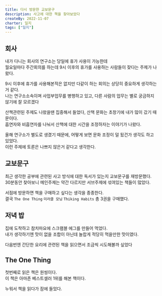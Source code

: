 ```yaml
---
title: 다시 방문한 교보문구
description: 사고에 대한 책을 찾아보았다
createBy: 2022-11-07
charter: 일지
tags: ["일지"]
---
```


## 회사

내가 다니는 회사의 연구소는 당일에 휴가 사용이 가능한데  
월요일마다 주간회의를 하는데 9시 이후의 휴가를 사용하는 사람들이 잦다는 주제가 나왔다.

9시 이후에 휴가를 사용해본적은 없지만 다같이 하는 회의는 상당히 중요하게 생각하는거 같다.  
나는 연구소소속이며 사업부업무를 병행하고 있고, 다른 사람의 업무는 별로 궁금하지 않기에 잘 모르겠다

산책관련된 주제도 나왔을땐 집중해서 들었다, 산책 문화는 초창기에 내가 많이 갔기 때문이다.  
흡연자와 비흡연자를 나눠서 산책에 대한 시간을 조정하자는 이야기가 나왔다.

올해 연구소가 별도로 생겼기 때문에, 어떻게 보면 문화 조정이 덜 됬건가 생각도 하고 있었다.  
이런 주제에 토론은 나쁘지 않은거 같다고 생각한다.

## 교보문구

최근 생각한 공부에 관련된 사고 방식에 대한 독서가 있는지 교보문구를 재방문했다.  
30분동안 찾아보니 메인주제는 약간 다르지만 서브주제에 섞여있는 책들이 많았다.

서점에 방문하면 책을 구매하고 싶다는 생각을 종종한다.  
결국 `The One Thing` `미라클 모닝` `Thiking Habits` 총 3권을 구매했다.

## 저녁 밥

집에 도착하고 참치마요에 스크램블 에그를 만들어 먹었다.  
내가 생각하기엔 맛이 없을 조합이 아닌데 놀랍게 적당히 먹을만한 맛이였다.

다음번엔 간단한 요리에 관련된 책을 읽으면서 조금씩 시도해볼까 싶었다

## The One Thing

첫번째로 읽은 책은 원씽이다.  
이 책은 아마존 베스트셀러 1위를 해본 책이다.

누워서 책을 읽다가 잠에 들었다.
